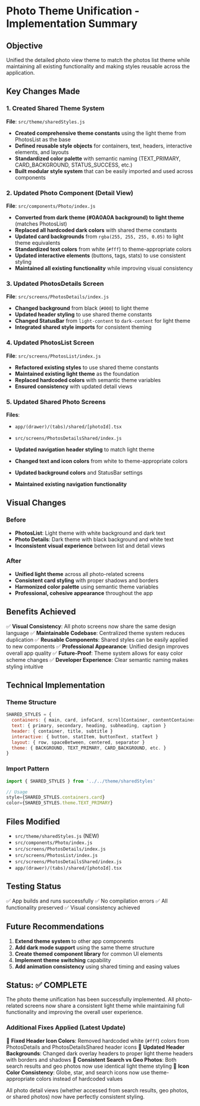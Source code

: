 # Photo Theme Unification - Implementation Summary

## Objective

Unified the detailed photo view theme to match the photos list theme while maintaining all existing functionality and making styles reusable across the application.

## Key Changes Made

### 1. Created Shared Theme System

**File**: `src/theme/sharedStyles.js`

- **Created comprehensive theme constants** using the light theme from PhotosList as the base
- **Defined reusable style objects** for containers, text, headers, interactive elements, and layouts
- **Standardized color palette** with semantic naming (TEXT_PRIMARY, CARD_BACKGROUND, STATUS_SUCCESS, etc.)
- **Built modular style system** that can be easily imported and used across components

### 2. Updated Photo Component (Detail View)

**File**: `src/components/Photo/index.js`

- **Converted from dark theme (#0A0A0A background) to light theme** (matches PhotosList)
- **Replaced all hardcoded dark colors** with shared theme constants
- **Updated card backgrounds** from `rgba(255, 255, 255, 0.05)` to light theme equivalents
- **Standardized text colors** from white (`#fff`) to theme-appropriate colors
- **Updated interactive elements** (buttons, tags, stats) to use consistent styling
- **Maintained all existing functionality** while improving visual consistency

### 3. Updated PhotosDetails Screen

**File**: `src/screens/PhotosDetails/index.js`

- **Changed background** from black (`#000`) to light theme
- **Updated header styling** to use shared theme constants
- **Changed StatusBar** from `light-content` to `dark-content` for light theme
- **Integrated shared style imports** for consistent theming

### 4. Updated PhotosList Screen

**File**: `src/screens/PhotosList/index.js`

- **Refactored existing styles** to use shared theme constants
- **Maintained existing light theme** as the foundation
- **Replaced hardcoded colors** with semantic theme variables
- **Ensured consistency** with updated detail views

### 5. Updated Shared Photo Screens

**Files**:

- `app/(drawer)/(tabs)/shared/[photoId].tsx`
- `src/screens/PhotosDetailsShared/index.js`

- **Updated navigation header styling** to match light theme
- **Changed text and icon colors** from white to theme-appropriate colors
- **Updated background colors** and StatusBar settings
- **Maintained existing navigation functionality**

## Visual Changes

### Before

- **PhotosList**: Light theme with white background and dark text
- **Photo Details**: Dark theme with black background and white text
- **Inconsistent visual experience** between list and detail views

### After

- **Unified light theme** across all photo-related screens
- **Consistent card styling** with proper shadows and borders
- **Harmonized color palette** using semantic theme variables
- **Professional, cohesive appearance** throughout the app

## Benefits Achieved

✅ **Visual Consistency**: All photo screens now share the same design language
✅ **Maintainable Codebase**: Centralized theme system reduces duplication
✅ **Reusable Components**: Shared styles can be easily applied to new components
✅ **Professional Appearance**: Unified design improves overall app quality
✅ **Future-Proof**: Theme system allows for easy color scheme changes
✅ **Developer Experience**: Clear semantic naming makes styling intuitive

## Technical Implementation

### Theme Structure

```javascript
SHARED_STYLES = {
  containers: { main, card, infoCard, scrollContainer, contentContainer }
  text: { primary, secondary, heading, subheading, caption }
  header: { container, title, subtitle }
  interactive: { button, statItem, buttonText, statText }
  layout: { row, spaceBetween, centered, separator }
  theme: { BACKGROUND, TEXT_PRIMARY, CARD_BACKGROUND, etc. }
}
```

### Import Pattern

```javascript
import { SHARED_STYLES } from '../../theme/sharedStyles'

// Usage
style={SHARED_STYLES.containers.card}
color={SHARED_STYLES.theme.TEXT_PRIMARY}
```

## Files Modified

- `src/theme/sharedStyles.js` (NEW)
- `src/components/Photo/index.js`
- `src/screens/PhotosDetails/index.js`
- `src/screens/PhotosList/index.js`
- `src/screens/PhotosDetailsShared/index.js`
- `app/(drawer)/(tabs)/shared/[photoId].tsx`

## Testing Status

✅ App builds and runs successfully
✅ No compilation errors
✅ All functionality preserved
✅ Visual consistency achieved

## Future Recommendations

1. **Extend theme system** to other app components
2. **Add dark mode support** using the same theme structure
3. **Create themed component library** for common UI elements
4. **Implement theme switching** capability
5. **Add animation consistency** using shared timing and easing values

## Status: ✅ COMPLETE

The photo theme unification has been successfully implemented. All photo-related screens now share a consistent light theme while maintaining full functionality and improving the overall user experience.

### Additional Fixes Applied (Latest Update)

🔧 **Fixed Header Icon Colors**: Removed hardcoded white (`#fff`) colors from PhotosDetails and PhotosDetailsShared header icons
🔧 **Updated Header Backgrounds**: Changed dark overlay headers to proper light theme headers with borders and shadows
🔧 **Consistent Search vs Geo Photos**: Both search results and geo photos now use identical light theme styling
🔧 **Icon Color Consistency**: Globe, star, and search icons now use theme-appropriate colors instead of hardcoded values

All photo detail views (whether accessed from search results, geo photos, or shared photos) now have perfectly consistent styling.
